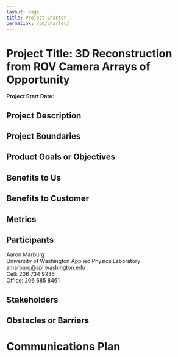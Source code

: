 ```yaml
---
layout: page
title: Project Charter
permalink: /pm/charter/
---
```


# Project Title: 3D Reconstruction from ROV Camera Arrays of Opportunity
__Project Start Date:__

## Project Description



## Project Boundaries



## Product Goals or Objectives


## Benefits to Us


## Benefits to Customer



## Metrics


## Participants


Aaron Marburg  
University of Washington Applied Physics Laboratory  
[amarburg@apl.washington.edu](mailto:amarburg@apl.washington.edu)  
Cell: 206 734 9236  
Office: 206 685 8461  

## Stakeholders


## Obstacles or Barriers


# Communications Plan
